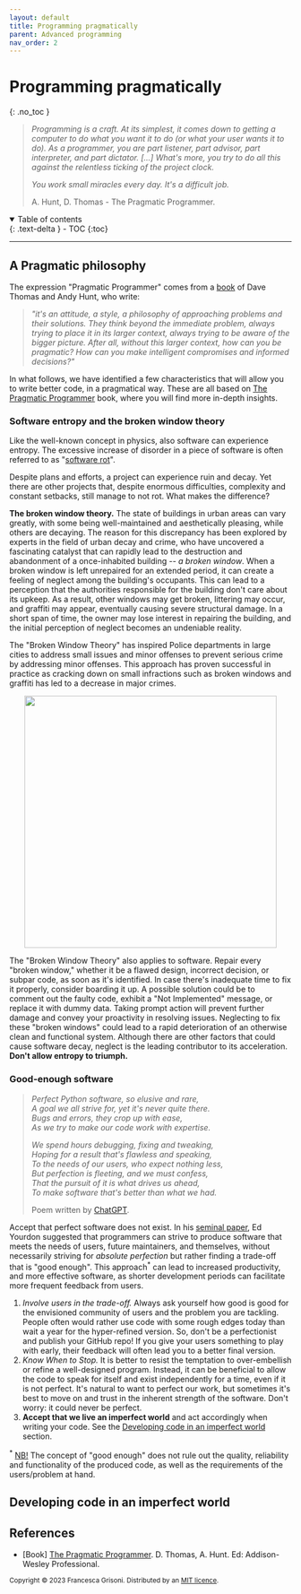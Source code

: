 ```yaml
---
layout: default
title: Programming pragmatically
parent: Advanced programming
nav_order: 2
---
```

# Programming pragmatically
{: .no_toc }

> *Programming is a craft. At its simplest, it comes down to getting a computer to do what you
want it to do (or what your user wants it to do). As a programmer, you are part listener, part
advisor, part interpreter, and part dictator. [...] What's more, you try to do all this against the relentless ticking
of the project clock.* 
> 
> *You work small miracles every day. It's a difficult job.*
> 
> A. Hunt, D. Thomas - The Pragmatic Programmer.


<details open markdown="block">
  <summary>
    Table of contents
  </summary>
  {: .text-delta }
- TOC
{:toc}
</details>

---
## A Pragmatic philosophy

The expression "Pragmatic Programmer" comes from a [book](https://pragprog.com/titles/tpp20/the-pragmatic-programmer-20th-anniversary-edition/) 
of Dave Thomas and Andy Hunt, who write:
> *"it's an attitude, a style, a philosophy of approaching problems and their solutions. They think beyond the immediate problem,
always trying to place it in its larger context, always trying to be aware of the bigger picture.
After all, without this larger context, how can you be pragmatic? How can you make
intelligent compromises and informed decisions?"*

In what follows, we have identified a few characteristics that will allow you to write better code, in a pragmatical way. These are all based on [The Pragmatic Programmer](https://pragprog.com/titles/tpp20/the-pragmatic-programmer-20th-anniversary-edition/) 
book, where you will find more in-depth insights. 

### Software entropy and the broken window theory

Like the well-known concept in physics, also software can experience entropy. 
The excessive increase of disorder in a piece of software is often referred to as "[software rot](https://en.wikipedia.org/wiki/Software_rot)".

Despite plans and efforts, a project can experience ruin and decay. Yet there are other
projects that, despite enormous difficulties, complexity and constant setbacks, still manage to not rot. 
What makes the difference?

**The broken window theory.** The state of buildings in urban areas can vary greatly, with some being well-maintained and aesthetically pleasing, 
while others are decaying. The reason for this discrepancy has been explored by experts in the field 
of urban decay and crime, who have uncovered a fascinating catalyst that can rapidly lead to the destruction and 
abandonment of a once-inhabited building -- *a broken window*. When a broken window is left unrepaired for an extended 
period, it can create a feeling of neglect among the building's occupants. 
This can lead to a perception that the authorities responsible for the building don't care about its upkeep. 
As a result, other windows may get broken, littering may occur, and graffiti may appear, eventually causing severe structural damage. 
In a short span of time, the owner may lose interest in repairing the building, and the initial perception of neglect becomes an undeniable reality.

The "Broken Window Theory" has inspired Police departments in large cities to address small issues and minor offenses
to prevent serious crime by addressing minor offenses. This approach has proven successful in practice as cracking down 
on small infractions such as broken windows and graffiti has led to a decrease in major crimes.

<p align="center">
<img src="https://img.rawpixel.com/s3fs-private/rawpixel_images/website_content/px855684-image-kwyo946a.jpg?w=800&dpr=1&fit=default&crop=default&q=65&vib=3&con=3&usm=15&bg=F4F4F3&ixlib=js-2.2.1&s=314279ca4d66375ffbe75e40ec35db27" width=450>
</p>

The "Broken Window Theory" also applies to software. Repair every "broken window," whether it be a flawed design, incorrect decision, 
or subpar code, as soon as it's identified. In case there's inadequate time to fix it properly, consider boarding it up. 
A possible solution could be to comment out the faulty code, exhibit a "Not Implemented" message, or replace it with dummy data. 
Taking prompt action will prevent further damage and convey your proactivity in resolving issues. Neglecting to fix these
"broken windows" could lead to a rapid deterioration of an otherwise clean and functional system. 
Although there are other factors that could cause software decay, neglect is the leading contributor to its acceleration.\
**Don't allow entropy to triumph.**


### Good-enough software

> *Perfect Python software, so elusive and rare,\
A goal we all strive for, yet it's never quite there.\
Bugs and errors, they crop up with ease,\
As we try to make our code work with expertise.*
>
>*We spend hours debugging, fixing and tweaking,\
Hoping for a result that's flawless and speaking,\
To the needs of our users, who expect nothing less,\
But perfection is fleeting, and we must confess,\
That the pursuit of it is what drives us ahead,\
To make software that's better than what we had.*
> 
> Poem written by [ChatGPT](https://openai.com/blog/chatgpt).


Accept that perfect software does not exist. 
In his [seminal paper](https://ieeexplore.ieee.org/abstract/document/382191), Ed Yourdon suggested that programmers can strive to produce software 
that meets the needs of users, future maintainers, and themselves, without necessarily striving for *absolute perfection* but rather
finding a trade-off that is "good enough". This approach<sup>*</sup> can lead to increased productivity, and more effective 
software, as shorter development periods can facilitate more frequent feedback from users.

1. *Involve users in the trade-off.* Always ask yourself how good is good for the envisioned community of users and the 
problem you are tackling. People often would rather use code with some rough edges today than wait a year for the hyper-refined version.
So, don't be a perfectionist and publish your GitHub repo! If you give your users something to play with early, their feedback
will often lead you to a better final version.
2. *Know When to Stop.* It is better to resist the temptation to over-embellish or refine a well-designed program. Instead, 
it can be beneficial to allow the code to speak for itself and exist independently for a time, even if it is not perfect.
It's natural to want to perfect our work, but sometimes it's best to move on and trust in the inherent strength of the software. Don't worry: it
could never be perfect.
3. **Accept that we live an imperfect world** and act accordingly when writing your code. See the 
[Developing code in an imperfect world](#developing-code-in-an-imperfect-world) section.


<sup>*</sup> <u>NB!</u> The concept of "good enough" does not rule out the quality, reliability and functionality of the produced code, as well as the
requirements of the users/problem at hand. 

## Developing code in an imperfect world

## References

* [Book]    [The Pragmatic Programmer](https://pragprog.com/titles/tpp20/the-pragmatic-programmer-20th-anniversary-edition/). D. Thomas, 
A. Hunt. Ed: Addison-Wesley Professional. 

<sub>Copyright &copy; 2023 Francesca Grisoni. Distributed by an [MIT licence](LICENSE).</sub>


